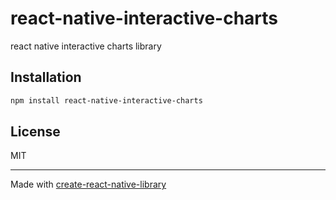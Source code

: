 # react-native-interactive-charts

react native interactive charts library

## Installation

```sh
npm install react-native-interactive-charts
```

## License

MIT

---

Made with [create-react-native-library](https://github.com/callstack/react-native-builder-bob)
